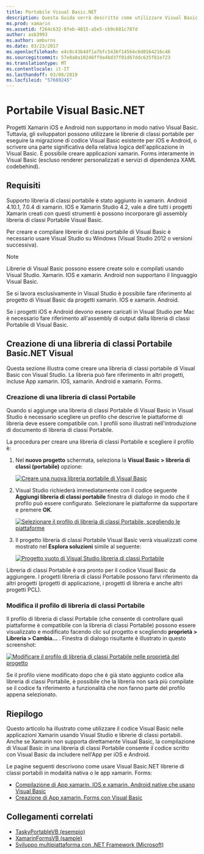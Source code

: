 ```yaml
---
title: Portabile Visual Basic.NET
description: Questa Guida verrà descritto come utilizzare Visual Basic per scrivere i progetti libreria di classi portabile (PCL) che possono essere utilizzati nelle soluzioni destinate a xamarin. IOS e xamarin. Android.
ms.prod: xamarin
ms.assetid: f264c632-8feb-4015-a5e5-cb9c681c787d
author: asb3993
ms.author: amburns
ms.date: 03/23/2017
ms.openlocfilehash: e4c8c43b4df1a7bfc5436f14564c6d0164216c46
ms.sourcegitcommit: 57e8a0a10246ff9a4bd37f01d67ddc635f81e723
ms.translationtype: MT
ms.contentlocale: it-IT
ms.lasthandoff: 03/08/2019
ms.locfileid: "57669245"
---
```

# <a name="portable-visual-basicnet"></a>Portabile Visual Basic.NET

Progetti Xamarin iOS e Android non supportano in modo nativo Visual Basic. Tuttavia, gli sviluppatori possono utilizzare le librerie di classi portabile per eseguire la migrazione di codice Visual Basic esistente per iOS e Android, o scrivere una parte significativa della relativa logica dell'applicazione in Visual Basic. È possibile creare applicazioni xamarin. Forms interamente in Visual Basic (escluso renderer personalizzati e servizi di dipendenza XAML codebehind).

## <a name="requirements"></a>Requisiti

Supporto libreria di classi portabile è stato aggiunto in xamarin. Android 4.10.1, 7.0.4 di xamarin. IOS e Xamarin Studio 4.2, vale a dire tutti i progetti Xamarin creati con questi strumenti è possono incorporare gli assembly libreria di classi Portabile Visual Basic.

Per creare e compilare librerie di classi portabile di Visual Basic è necessario usare Visual Studio su Windows (Visual Studio 2012 o versioni successiva).

> [!NOTE]
> Librerie di Visual Basic possono essere create solo e compilati usando Visual Studio. Xamarin. IOS e xamarin. Android non supportano il linguaggio Visual Basic.
>
> Se si lavora esclusivamente in Visual Studio è possibile fare riferimento al progetto di Visual Basic da progetti xamarin. IOS e xamarin. Android.
>
> Se i progetti iOS e Android devono essere caricati in Visual Studio per Mac è necessario fare riferimento all'assembly di output dalla libreria di classi Portabile di Visual Basic.


## <a name="creating-a-visual-basicnet-pcl"></a>Creazione di una libreria di classi Portabile Basic.NET Visual

Questa sezione illustra come creare una libreria di classi portabile di Visual Basic con Visual Studio.
La libreria può fare riferimento in altri progetti, incluse App xamarin. IOS, xamarin. Android e xamarin. Forms.

### <a name="creating-a-pcl"></a>Creazione di una libreria di classi Portabile

Quando si aggiunge una libreria di classi Portabile di Visual Basic in Visual Studio è necessario scegliere un profilo che descrive le piattaforme di libreria deve essere compatibile con. I profili sono illustrati nell'introduzione di documento di libreria di classi Portabile.

La procedura per creare una libreria di classi Portabile e scegliere il profilo è:

1.  Nel **nuovo progetto** schermata, seleziona la **Visual Basic > libreria di classi (portabile)** opzione:

    [![](images/image1-sml.png "Creare una nuova libreria portabile di Visual Basic")](images/image1.png#lightbox)

1.  Visual Studio richiederà immediatamente con il codice seguente **Aggiungi libreria di classi portabile** finestra di dialogo in modo che il profilo può essere configurato. Selezionare le piattaforme da supportare e premere **OK**.

    [![](images/image2-sml.png "Selezionare il profilo di libreria di classi Portabile, scegliendo le piattaforme")](images/image2.png#lightbox)

1.  Il progetto libreria di classi Portabile Visual Basic verrà visualizzati come mostrato nel **Esplora soluzioni** simile al seguente:

    [![](images/image3-sml.png "Progetto vuoto di Visual Studio libreria di classi Portabile")](images/image3.png#lightbox)


Libreria di classi Portabile è ora pronto per il codice Visual Basic da aggiungere. I progetti libreria di classi Portabile possono farvi riferimento da altri progetti (progetti di applicazione, i progetti di libreria e anche altri progetti PCL).

### <a name="editing-the-pcl-profile"></a>Modifica il profilo di libreria di classi Portabile

Il profilo di libreria di classi Portabile (che consente di controllare quali piattaforme è compatibile con la libreria di classi Portabile) possono essere visualizzato e modificato facendo clic sul progetto e scegliendo **proprietà > Libreria > Cambia...** . Finestra di dialogo risultante è illustrato in questo screenshot:

 [![](images/image4-sml.png "Modificare il profilo di libreria di classi Portabile nelle proprietà del progetto")](images/image4.png#lightbox)

Se il profilo viene modificato dopo che è già stato aggiunto codice alla libreria di classi Portabile, è possibile che la libreria non sarà più compilate se il codice fa riferimento a funzionalità che non fanno parte del profilo appena selezionato.


## <a name="summary"></a>Riepilogo

Questo articolo ha illustrato come utilizzare il codice Visual Basic nelle applicazioni Xamarin usando Visual Studio e librerie di classi portabili. Anche se Xamarin non supporta direttamente Visual Basic, la compilazione di Visual Basic in una libreria di classi Portabile consente il codice scritto con Visual Basic da includere nell'App per iOS e Android.

Le pagine seguenti descrivono come usare Visual Basic.NET librerie di classi portabili in modalità nativa o le app xamarin. Forms:

- [Compilazione di App xamarin. IOS e xamarin. Android native che usano Visual Basic](native-apps.md)
- [Creazione di App xamarin. Forms con Visual Basic](xamarin-forms.md)


## <a name="related-links"></a>Collegamenti correlati

- [TaskyPortableVB (esempio)](https://github.com/xamarin/mobile-samples/tree/master/VisualBasic/TaskyPortableVB)
- [XamarinFormsVB (sample)](https://github.com/xamarin/mobile-samples/tree/master/VisualBasic/XamarinFormsVB)
- [Sviluppo multipiattaforma con .NET Framework (Microsoft)](https://msdn.microsoft.com/library/gg597391(v=vs.110).aspx)
